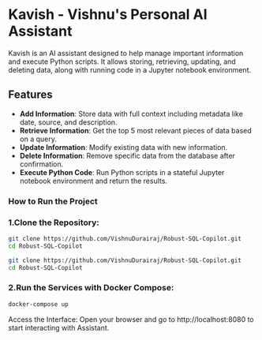 # Kavish - Vishnu's Personal AI Assistant

Kavish is an AI assistant designed to help manage important information and execute Python scripts. It allows storing, retrieving, updating, and deleting data, along with running code in a Jupyter notebook environment.

## Features

- **Add Information**: Store data with full context including metadata like date, source, and description.
- **Retrieve Information**: Get the top 5 most relevant pieces of data based on a query.
- **Update Information**: Modify existing data with new information.
- **Delete Information**: Remove specific data from the database after confirmation.
- **Execute Python Code**: Run Python scripts in a stateful Jupyter notebook environment and return the results.

### **How to Run the Project**

### **1.Clone the Repository:**

```bash
git clone https://github.com/VishnuDurairaj/Robust-SQL-Copilot.git
cd Robust-SQL-Copilot
```

```bash
git clone https://github.com/VishnuDurairaj/Robust-SQL-Copilot.git
cd Robust-SQL-Copilot
```

### **2.Run the Services with Docker Compose:**
```bash
docker-compose up
```

Access the Interface: Open your browser and go to http://localhost:8080 to start interacting with Assistant.
